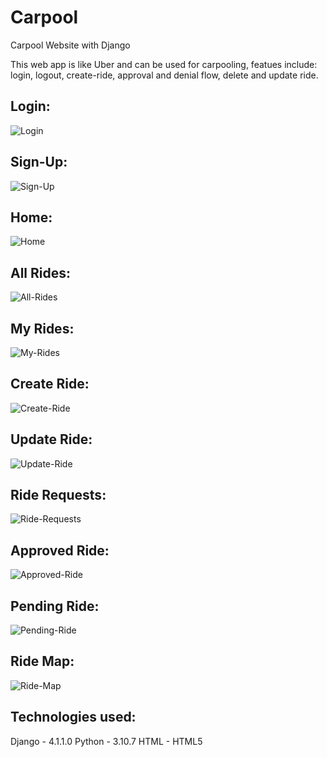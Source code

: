 # Carpool
Carpool Website with Django

This web app is like Uber and can be used for carpooling, featues include: login, logout, create-ride, approval and denial flow, delete and update ride.

## Login:
![Login](images/login.PNG)

## Sign-Up:
![Sign-Up](images/Sign-Up.PNG)

## Home:
![Home](images/home.png)

## All Rides:
![All-Rides](images/All-Rides.PNG)

## My Rides:
![My-Rides](images/My-Rides.PNG)

## Create Ride:
![Create-Ride](images/Create-Ride.PNG)

## Update Ride:
![Update-Ride](images/Update-Rides.PNG)

## Ride Requests:
![Ride-Requests](images/Ride-Requests.PNG)

## Approved Ride:
![Approved-Ride](images/Approved-Rides.PNG)

## Pending Ride:
![Pending-Ride](images/Pending-Rides.PNG)

## Ride Map:
![Ride-Map](images/Ride-Map.PNG)

## Technologies used:
Django - 4.1.1.0
Python - 3.10.7
HTML - HTML5
